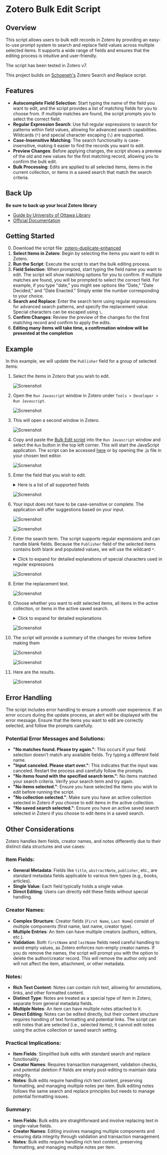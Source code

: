 # Zotero Bulk Edit Script

## Overview

This script allows users to bulk edit records in Zotero by providing an easy-to-use prompt system to search and replace field values across multiple selected items. It supports a wide range of fields and ensures that the editing process is intuitive and user-friendly.

The script has been tested in Zotero v7.

This project builds on [Schoeneh's](https://github.com/Schoeneh) Zotero Search and Replace script.

## Features

- **Autocomplete Field Selection**: Start typing the name of the field you want to edit, and the script provides a list of matching fields for you to choose from. If multiple matches are found, the script prompts you to select the correct field.
- **Regular Expression Search**: Use full regular expressions to search for patterns within field values, allowing for advanced search capabilities. Wildcards (`*`) and special character escaping (`\`) are supported.
- **Case-Insensitive Matching**: The search functionality is case-insensitive, making it easier to find the records you want to edit.
- **Preview Changes**: Before applying changes, the script shows a preview of the old and new values for the first matching record, allowing you to confirm the bulk edit.
- **Bulk Processing**: Edits are applied to all selected items, items in the current collection, or items in a saved search that match the search criteria.

## Back Up

**Be sure to back up your local Zotero library**

- [Guide by University of Ottawa Library](https://uottawa.libguides.com/how_to_use_zotero/back_up_and_restore)
- [Official Documentation](https://www.zotero.org/support/zotero_data)

## Getting Started

0. Download the script file: [zotero-duplicate-enhanced](https://github.com/thalient-ai/zotero-scripts/blob/main/zotero-duplicate-enhanced/src/duplicate_enhanced.js)
1. **Select Items in Zotero**: Begin by selecting the items you want to edit in Zotero.
2. **Run the Script**: Execute the script to start the bulk editing process.
3. **Field Selection**: When prompted, start typing the field name you want to edit. The script will show matching options for you to confirm. If multiple matches are found, you will be prompted to select the correct field. For example, if you type "date," you might see options like "Date," "Date Decided," and "Date Enacted." Simply enter the number corresponding to your choice.
4. **Search and Replace**: Enter the search term using regular expressions for advanced search patterns, and specify the replacement value. Special characters can be escaped using `\`.
5. **Confirm Changes**: Review the preview of the changes for the first matching record and confirm to apply the edits.
6. **Editing many items will take time, a confirmation window will be presented at the completion**

## Example

In this example, we will update the `Publisher` field for a group of selected items:

1. Select the items in Zotero that you wish to edit.

   ![Screenshot](doc/zotero_0.webp)

2. Open the `Run Javascript` window in Zotero under `Tools > Developer > Run Javascript`.

   ![Screenshot](doc/zotero_1.webp)

3. This will open a second window in Zotero.

   ![Screenshot](doc/zotero_2.webp)

4. Copy and paste the [Bulk Edit script](https://github.com/thalient-ai/zotero-bulk-edit/blob/main/src/zotero_bulk_edit.js) into the `Run Javascript` window and select the `Run` button in the top left corner. This will start the JavaScript application. The script can be accessed [here](https://github.com/thalient-ai/zotero-bulk-edit/blob/main/src/zotero_bulk_edit.js) or by opening the .js file in your chosen text editor.

   ![Screenshot](doc/zotero_3.webp)

5. Enter the field that you wish to edit.

   <details>
     <summary>Here is a list of all supported fields</summary>
     
     - Abstract
     - Accessed Date
     - Application Number
     - Archive
     - Archive ID
     - Artwork Medium
     - Artwork Size
     - Assignee
     - Audio File Type
     - Audio Format
     - Bill Number
     - Blog Title
     - Book Title
     - Call Number
     - Case Name
     - Citation Key
     - Code
     - Code Number
     - Code Pages
     - Code Volume
     - Committee
     - Company
     - Conference Name
     - Country
     - Court
     - Date
     - Date Decided
     - Date Enacted
     - Dictionary Title
     - Distributor
     - Docket Number
     - Document Number
     - DOI
     - Edition
     - Encyclopedia Title
     - Episode Number
     - Extra
     - Filing Date
     - First Name
     - First Page
     - Format
     - Forum Title
     - Genre
     - History
     - Identifier
     - Institution
     - Interview Medium
     - ISBN
     - ISSN
     - Issue
     - Issue Date
     - Issuing Authority
     - Journal Abbreviation
     - Label
     - Language
     - Last Name
     - Legal Status
     - Legislative Body
     - Library Catalog
     - Location in Archive
     - Map Type
     - Manuscript Type
     - Meeting Name
     - Name of Act
     - Network
     - Note
     - Number
     - Number of Pages
     - Number of Volumes
     - Organization
     - Pages
     - Patent Number
     - Place
     - Post Type
     - Presentation Type
     - Priority Numbers
     - Proceedings Title
     - Program Title
     - Programming Language
     - Public Law Number
     - Publication Title
     - Publisher
     - References
     - Report Number
     - Report Type
     - Reporter
     - Reporter Volume
     - Repository
     - Repository Location
     - Rights
     - Running Time
     - Scale
     - Section
     - Series
     - Series Number
     - Series Text
     - Series Title
     - Session
     - Short Title
     - Status
     - Studio
     - Subject
     - System
     - Thesis Type
     - Title
     - Type
     - University
     - URL
     - Version
     - Video Recording Format
     - Volume
     - Website Title
     - Website Type

   </details>

   ![Screenshot](doc/zotero_4.webp)

6. Your input does not have to be case-sensitive or complete. The application will offer suggestions based on your input.

   ![Screenshot](doc/zotero_5.webp)
   
   ![Screenshot](doc/zotero_5a.webp)

7. Enter the search term. The script supports regular expressions and can handle blank fields. Because the `Publisher` field of the selected items contains both blank and populated values, we will use the wildcard `*`.

   <details>
     <summary>Click to expand for detailed explanations of special characters used in regular expressions</summary>
     
     - `.` : Matches any single character except newline.
     - `*` : Matches 0 or more of the preceding element.
     - `+` : Matches 1 or more of the preceding element.
     - `?` : Matches 0 or 1 of the preceding element (makes it optional).
     - `^` : Matches the start of the string.
     - `$` : Matches the end of the string.
     - `[]` : Matches any one of the enclosed characters.
     - `[^]` : Matches any one character not enclosed.
     - `\` : Escapes a special character.
     - `|` : Acts as a logical OR between patterns.
     - `()` : Groups patterns together and remembers the match.
     - `{}` : Matches a specified number of occurrences of the preceding element.

   </details>

   ![Screenshot](doc/zotero_6.webp)

8. Enter the replacement text.

   ![Screenshot](doc/zotero_7.webp)
   
9. Choose whether you want to edit selected items, all items in the active collection, or items in the active saved search.

   <details>
     <summary>Click to expand for detailed explanations</summary>
     
   - **Selected Items**: Edits are applied only to items you have explicitly selected in Zotero.
   
     ![Screenshot](doc/zotero_0.webp)
   
   - **Active Collection**: Edits are applied to all items within the currently selected collection in Zotero.
     
     - For search purposes, an "active" collection means that you have the collection selected in the Collections Pane in Zotero.
   
     ![Screenshot](doc/zotero_collection.webp)
   
   - **Active Saved Search**: Edits are applied to all items that match the criteria of a saved search in Zotero.
   
     - To create a saved search, click on the magnifying glass in the `Everything` search bar on the top right task bar and then select `Advanced Search`.
   
     ![Screenshot](doc/zotero_search_1.webp)
     
     - Create your search and then click `Save Search`.
     
     ![Screenshot](doc/zotero_search_2.webp)
     
     - The `Saved Search` will appear in the Zotero Collections Pane above `My Publications`. For search purposes, an "active" saved search means that you have it selected in the Collections Pane in Zotero.
       
     ![Screenshot](doc/zotero_search_3.webp)
   
   </details>

   ![Screenshot](doc/zotero_7a.webp)

10. The script will provide a summary of the changes for review before making them

    ![Screenshot](doc/zotero_8.webp)
    
    ![Screenshot](doc/zotero_9.webp)

11. Here are the results.

    ![Screenshot](doc/zotero_10.webp)

## Error Handling

The script includes error handling to ensure a smooth user experience. If an error occurs during the update process, an alert will be displayed with the error message. Ensure that the items you want to edit are correctly selected, and follow the prompts carefully.

### Potential Error Messages and Solutions:

- **"No matches found. Please try again."**: This occurs if your field selection doesn't match any available fields. Try typing a different field name.
- **"Input canceled. Please start over."**: This indicates that the input was canceled. Restart the process and carefully follow the prompts.
- **"No items found with the specified search term."**: No items matched your search criteria. Verify your search term and try again.
- **"No items selected."**: Ensure you have selected the items you wish to edit before running the script.
- **"No collection selected."**: Make sure you have an active collection selected in Zotero if you choose to edit items in the active collection.
- **"No saved search selected."**: Ensure you have an active saved search selected in Zotero if you choose to edit items in a saved search.

## Other Considerations

Zotero handles item fields, creator names, and notes differently due to their distinct data structures and use cases:

### Item Fields:
- **General Metadata**: Fields like `title`, `abstractNote`, `publisher`, etc., are standard metadata fields applicable to various item types (e.g., books, articles).
- **Single Value**: Each field typically holds a single value.
- **Direct Editing**: Users can directly edit these fields without special handling.

### Creator Names:
- **Complex Structure**: Creator fields (`First Name`, `Last Name`) consist of multiple components (first name, last name, creator type).
- **Multiple Entries**: An item can have multiple creators (authors, editors, etc.).
- **Validation**: Both `firstName` and `lastName` fields need careful handling to avoid empty values, as Zotero enforces non-empty creator names. If you do remove the names, the script will prompt you with the option to delete the author/creator record. This will remove the author only and will not affect the item, attachment, or other metadata.

### Notes:
- **Rich Text Content**: Notes can contain rich text, allowing for annotations, links, and other formatted content.
- **Distinct Type**: Notes are treated as a special type of item in Zotero, separate from general metadata fields.
- **Multiple Notes**: An item can have multiple notes attached to it.
- **Direct Editing**: Notes can be edited directly, but their content structure requires handling of text formatting and potential links. The script can edit notes that are selected (i.e., selected items); it cannot edit notes using the active collection or saved search setting.

### Practical Implications:
- **Item Fields**: Simplified bulk edits with standard search and replace functionality.
- **Creator Names**: Requires transaction management, validation checks, and potential deletion if fields are empty post-editing to maintain data integrity.
- **Notes**: Bulk edits require handling rich text content, preserving formatting, and managing multiple notes per item. Bulk editing notes follows the same search and replace principles but needs to manage potential formatting issues.

### Summary:
- **Item Fields**: Bulk edits are straightforward and involve replacing text in single-value fields.
- **Creator Names**: Editing involves managing multiple components and ensuring data integrity through validation and transaction management.
- **Notes**: Bulk edits require handling rich text content, preserving formatting, and managing multiple notes per item.
